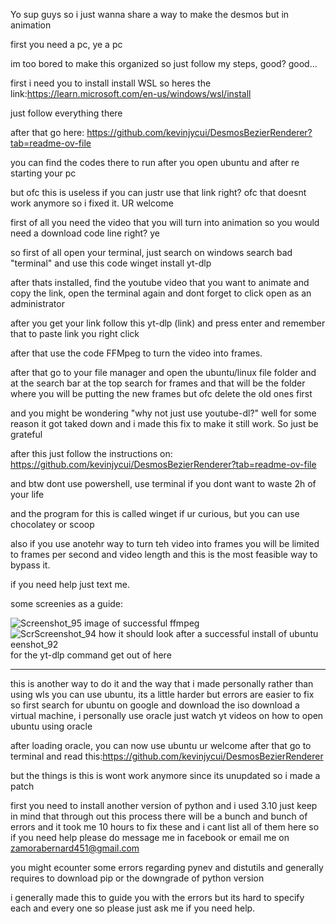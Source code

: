 Yo sup guys so i just wanna share a way to make the desmos but in animation

first you need a pc, ye a pc

im too bored to make this organized so just follow my steps, good? good...


first i need you to install  install WSL so heres the link:https://learn.microsoft.com/en-us/windows/wsl/install

just follow everything there

after that go here: https://github.com/kevinjycui/DesmosBezierRenderer?tab=readme-ov-file

you can find the codes there to run after you open ubuntu and after re starting your pc

but ofc this is useless if you can justr use that link right? ofc that doesnt work anymore so i fixed it. UR welcome

first of all you need the video that you will turn into animation so you would need a download code line right? ye

so first of all open your terminal, just search on windows search bad "terminal" and use this code winget install yt-dlp

after thats installed, find the youtube video that you want to animate and copy the link, open the terminal again and dont forget to click open as an administrator

after you get your link follow this yt-dlp (link) and press enter and remember that to paste link you right click 

after that use the code FFMpeg to turn the video into frames.

after that go to your file manager and open the ubuntu/linux file folder and at the search bar at the top search for frames and that will be the folder where you will be putting the new frames but ofc delete the old ones first

and you might be wondering "why not just use youtube-dl?" well for some reason it got taked down and i made this fix to make it still work. So just be grateful

after this just follow the instructions on: https://github.com/kevinjycui/DesmosBezierRenderer?tab=readme-ov-file

and btw dont use powershell, use terminal if you dont want to waste 2h of your life

and the program for this is called winget if ur curious, but you can use chocolatey or scoop

also if you use anotehr way to turn teh video into frames you will be limited to frames per second and video length and this is the most feasible way to bypass it.

if you need help just text me. 

some screenies as a guide:

![Screenshot_95](https://github.com/user-attachments/assets/622474c9-4018-47ea-983c-b95d4e24755f) image of successful ffmpeg
![Scr![Screenshot_94](https://github.com/user-attachments/assets/c7b38052-46d3-4eb8-90d1-9cf391937507) how it should look after a successful install of ubuntu
eenshot_92](https://github.com/user-attachments/assets/ce230059-510e-43d9-b702-5084a5e9b52e) for the yt-dlp command
get out of here







-----------------

this is another way to do it and the way that i made personally 
rather than using wls you can use ubuntu, its a little harder but errors are easier to fix
so first search for ubuntu on google and download the iso
download a virtual machine, i personally use oracle
just watch yt videos on how to open ubuntu using oracle

after loading oracle, you can now use ubuntu ur welcome
after that go to terminal and read this:https://github.com/kevinjycui/DesmosBezierRenderer

but the things is this is wont work anymore since its unupdated so i made a patch

first you need to install another version of python and i used 3.10 
just keep in mind that through out this process there will be a bunch and bunch of errors and it took me 10 hours to fix these and i cant list all of them here so if you need help please do message me in facebook or email me on zamorabernard451@gmail.com

you might ecounter some errors regarding pynev and distutils and generally requires to download pip or the downgrade of python version

i generally made this to guide you with the errors but its hard to specify each and every one so please just ask me if you need help.
